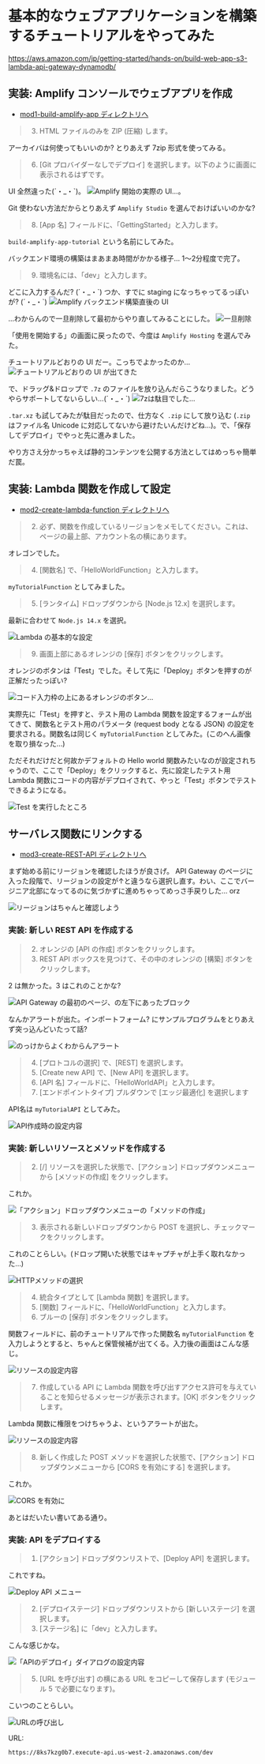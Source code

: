 # 基本的なウェブアプリケーションを構築するチュートリアルをやってみた

https://aws.amazon.com/jp/getting-started/hands-on/build-web-app-s3-lambda-api-gateway-dynamodb/

## 実装: Amplify コンソールでウェブアプリを作成
- [mod1-build-amplify-app ディレクトリへ](mod1-build-amplify-app/)

> 3. HTML ファイルのみを ZIP (圧縮) します。

アーカイバは何使ってもいいのか? とりあえず 7zip 形式を使ってみる。

> 6. [Git プロバイダーなしでデプロイ] を選択します。以下のように画面に表示されるはずです。

UI 全然違った(´・\_・\`)。
![Amplify 開始の実際の UI…。](mod1-build-amplify-app/figs/fig-ui-start-amplify.png)

Git 使わない方法だからとりあえず `Amplify Studio` を選んでおけばいいのかな?

> 8. [App 名] フィールドに、「GettingStarted」と入力します。

`build-amplify-app-tutorial` という名前にしてみた。

バックエンド環境の構築はまあまあ時間がかかる様子… 1〜2分程度で完了。

> 9. 環境名には、「dev」と入力します。

どこに入力するんだ? (´・\_・\`) つか、すでに staging になっちゃってるっぽいが? (´・\_・\`)
![Amplify バックエンド構築直後の UI](mod1-build-amplify-app/figs/fig-ui-amplify-after-build-backend.png)

...わからんので一旦削除して最初からやり直してみることにした。
![一旦削除](mod1-build-amplify-app/figs/fig-delete-amplify-app.png)

「使用を開始する」の画面に戻ったので、今度は `Amplify Hosting` を選んでみた。

チュートリアルどおりの UI だー。こっちでよかったのか…
![チュートリアルどおりの UI が出てきた](mod1-build-amplify-app/figs/fig-ui-start-with-amplify-hosting.png)

で、ドラッグ&amp;ドロップで `.7z` のファイルを放り込んだらこうなりました。どうやらサポートしてないらしい…(´・\_・\`)
![7zは駄目でした…](mod1-build-amplify-app/figs/fig-7z-not-supported.png)

`.tar.xz` も試してみたが駄目だったので、仕方なく `.zip` にして放り込む (`.zip` はファイル名 Unicode に対応してないから避けたいんだけどね…)。で、「保存してデプロイ」でやっと先に進みました。

やり方さえ分かっちゃえば静的コンテンツを公開する方法としてはめっちゃ簡単だ罠。

## 実装: Lambda 関数を作成して設定
- [mod2-create-lambda-function ディレクトリへ](mod2-create-lambda-function/)

> 2. 必ず、関数を作成しているリージョンをメモしてください。これは、ページの最上部、アカウント名の横にあります。

オレゴンでした。

> 4. [関数名] で、「HelloWorldFunction」と入力します。

`myTutorialFunction` としてみました。

> 5. [ランタイム] ドロップダウンから [Node.js 12.x] を選択します。

最新に合わせて `Node.js 14.x` を選択。

![Lambda の基本的な設定](mod2-create-lambda-function/figs/fig-lambda-base-settings.png)

> 9. 画面上部にあるオレンジの [保存] ボタンをクリックします。

オレンジのボタンは「Test」でした。そして先に「Deploy」ボタンを押すのが正解だったっぽい?

![コード入力枠の上にあるオレンジのボタン…](mod2-create-lambda-function/figs/fig-orange-button-on-code-area.png)

実際先に「Test」を押すと、テスト用の Lambda 関数を設定するフォームが出てきて、関数名とテスト用のパラメータ (request body となる JSON) の設定を要求される。関数名は同じく `myTutorialFunction` としてみた。(このへん画像を取り損なった…)

ただそれだけだと何故かデフォルトの Hello world 関数みたいなのが設定されちゃうので、ここで「Deploy」をクリックすると、先に設定したテスト用 Lambda 関数にコードの内容がデプロイされて、やっと「Test」ボタンでテストできるようになる。

![Test を実行したところ](mod2-create-lambda-function/figs/fig-lambda-test-executed.png)

## サーバレス関数にリンクする
- [mod3-create-REST-API ディレクトリへ](mod3-create-REST-API/)

まず始める前にリージョンを確認したほうが良さげ。 API Gateway のページに入った段階で、リージョンの設定が↑と違うなら選択し直す。わい、ここでバージニア北部になってるのに気づかずに進めちゃってめっさ手戻りした… orz

![リージョンはちゃんと確認しよう](mod3-create-REST-API/figs/fig-api-gateway-region.png)

### 実装: 新しい REST API を作成する
> 2. オレンジの [API の作成] ボタンをクリックします。
> 3. REST API ボックスを見つけて、その中のオレンジの [構築] ボタンをクリックします。

2 は無かった。3 はこれのことかな?

![API Gateway の最初のページ、の左下にあったブロック](mod3-create-REST-API/figs/fig-api-gateway-1st-page.png)

なんかアラートが出た。インポートフォーム? にサンプルプログラムをとりあえず突っ込んどいたって話?

![のっけからよくわからんアラート](mod3-create-REST-API/figs/fig-api-gateway-1st-alert.png)

> 4. [プロトコルの選択] で、[REST] を選択します。
> 4. [Create new API] で、[New API] を選択します。
> 4. [API 名] フィールドに、「HelloWorldAPI」と入力します。
> 4. [エンドポイントタイプ] プルダウンで [エッジ最適化] を選択します

API名は `myTutorialAPI` としてみた。

![API作成時の設定内容](mod3-create-REST-API/figs/fig-api-gateway-create-setting.png)

### 実装: 新しいリソースとメソッドを作成する
> 2. [/] リソースを選択した状態で、[アクション] ドロップダウンメニューから [メソッドの作成] をクリックします。

これか。

![「アクション」ドロップダウンメニューの「メソッドの作成」](mod3-create-REST-API/figs/fig-api-gateway-create-method.png)

> 3. 表示される新しいドロップダウンから POST を選択し、チェックマークをクリックします。

これのことらしい。(ドロップ開いた状態ではキャプチャが上手く取れなかった…)

![HTTPメソッドの選択](mod3-create-REST-API/figs/fig-api-gateway-method-http-method.png)

> 4. 統合タイプとして [Lambda 関数] を選択します。
> 4. [関数] フィールドに、「HelloWorldFunction」と入力します。
> 4. ブルーの [保存] ボタンをクリックします。

関数フィールドに、前のチュートリアルで作った関数名 `myTutorialFunction` を入力しようとすると、ちゃんと保管候補が出てくる。入力後の画面はこんな感じ。

![リソースの設定内容](mod3-create-REST-API/figs/fig-api-gateway-resource-setting.png)

> 7. 作成している API に Lambda 関数を呼び出すアクセス許可を与えていることを知らせるメッセージが表示されます。[OK] ボタンをクリックします。

Lambda 関数に権限をつけちゃうよ、というアラートが出た。

![リソースの設定内容](mod3-create-REST-API/figs/fig-api-gateway-alert-authority.png)

> 8. 新しく作成した POST メソッドを選択した状態で、[アクション] ドロップダウンメニューから [CORS を有効にする] を選択します。

これか。

![CORS を有効に](mod3-create-REST-API/figs/fig-api-gateway-activate-CORS.png)

あとはだいたい書いてある通り。

### 実装: API をデプロイする

> 1. [アクション] ドロップダウンリストで、[Deploy API] を選択します。

これですね。

![Deploy API メニュー](mod3-create-REST-API/figs/fig-api-gateway-api-deploy-menu.png)

> 2. [デプロイステージ] ドロップダウンリストから [新しいステージ] を選択します。
> 2. [ステージ名] に「dev」と入力します。

こんな感じかな。

![「APIのデプロイ」ダイアログの設定内容](mod3-create-REST-API/figs/fig-api-gateway-api-deploy-setting.png)

> 5. [URL を呼び出す] の横にある URL をコピーして保存します (モジュール 5 で必要になります)。

こいつのことらしい。

![URLの呼び出し](mod3-create-REST-API/figs/fig-api-gateway-API-URL.png)

URL:
```
https://8ks7kzg0b7.execute-api.us-west-2.amazonaws.com/dev
```
